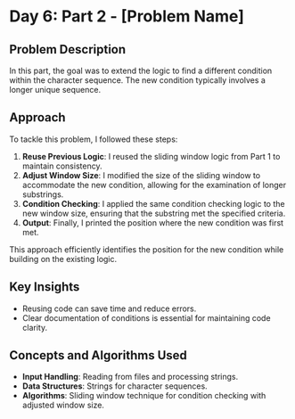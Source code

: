 # Day 6: Part 2 - [Problem Name]

## Problem Description
In this part, the goal was to extend the logic to find a different condition within the character sequence. The new condition typically involves a longer unique sequence.

## Approach
To tackle this problem, I followed these steps:
1. **Reuse Previous Logic**: I reused the sliding window logic from Part 1 to maintain consistency.
2. **Adjust Window Size**: I modified the size of the sliding window to accommodate the new condition, allowing for the examination of longer substrings.
3. **Condition Checking**: I applied the same condition checking logic to the new window size, ensuring that the substring met the specified criteria.
4. **Output**: Finally, I printed the position where the new condition was first met.

This approach efficiently identifies the position for the new condition while building on the existing logic.

## Key Insights
- Reusing code can save time and reduce errors.
- Clear documentation of conditions is essential for maintaining code clarity.

## Concepts and Algorithms Used
- **Input Handling**: Reading from files and processing strings.
- **Data Structures**: Strings for character sequences.
- **Algorithms**: Sliding window technique for condition checking with adjusted window size.
